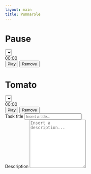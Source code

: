```yaml
---
layout: main
title: Pummarole
---
```


<div class="row">
    <div class="col-md-4">
      <h1>Pause</h1>
      <div class="input-group mb-3">
        <div class="input-group-prepend">
        </div>
        <select class="custom-select" id="selectPause">
        </select>
      </div>
      <div id="pauseTimer">00:00</div>
      <button type="button" class="btn btn-success" id="playPause">Play</button>
      <button type="button" class="btn btn-danger" id="brokenPause" >Remove</button>
    </div>
    <div class="col-md-4">
      <h1>Tomato</h1>
      <div class="input-group mb-3">
        <div class="input-group-prepend">
        </div>
        <select class="custom-select" id="selectTomato">
        </select>
      </div>
      <div id="tomatoTimer">00:00</div>
      <button type="submit" class="btn btn-success" id="playTomato">Play</button>
      <button type="button" class="btn btn-danger" id="brokenTomato" >Remove</button>
    </div>
    <div class="col-md-4">
      <form id="tomatoForm">
        <div class="form-group">
          <label>Task title</label>
          <input type="text" class="form-control" id="tomatoTitle" placeholder="Insert a title..." min="3" max="25" title="Il titolo è obbligatio e compreso tra i 3 e i 25 caratteri." required>
        </div>
        <div class="form-group">
          <label>Description</label>
          <textarea class="form-control rounded-0" id="tomatoDescription" rows="10" placeholder="Insert a description..." max="255" required></textarea>
        </div>
      </form>
    </div>
</div>
